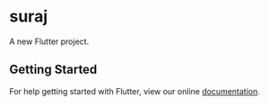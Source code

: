 # suraj

A new Flutter project.

## Getting Started

For help getting started with Flutter, view our online
[documentation](https://flutter.io/).
